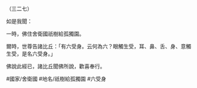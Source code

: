 （三二七）

如是我聞：

一時，佛住舍衛國祇樹給孤獨園。

爾時，世尊告諸比丘：「有六受身。云何為六？眼觸生受，耳、鼻、舌、身、意觸生受，是名六受身。」

佛說此經已，諸比丘聞佛所說，歡喜奉行。

#國家/舍衛國
#地名/祇樹給孤獨園
#六受身
